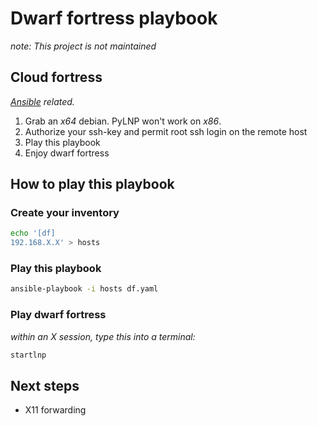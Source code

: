 

# Dwarf fortress playbook

_note: This project is not maintained_

## Cloud fortress

_[Ansible](http://docs.ansible.com) related._

1. Grab an _x64_ debian. PyLNP won't work on _x86_.
2. Authorize your ssh-key and permit root ssh login on the remote host
3. Play this playbook
4. Enjoy dwarf fortress


## How to play this playbook

### Create your inventory

```bash
echo '[df]
192.168.X.X' > hosts
```

### Play this playbook

```bash
ansible-playbook -i hosts df.yaml
```

### Play dwarf fortress

_within an X session, type this into a terminal:_

```bash
startlnp
```


## Next steps

* X11 forwarding
